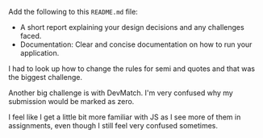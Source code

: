 Add the following to this `README.md` file:  
  * A short report explaining your design decisions and any challenges faced.
  * Documentation: Clear and concise documentation on how to run your application.

  I had to look up how to change the rules for semi and quotes and that was the biggest challenge. 
  
  Another big challenge is with DevMatch. I'm very confused why my submission would be marked as zero.
  
  I feel like I get a little bit more familiar with JS as I see more of them in assignments, even though I still feel very confused sometimes. 